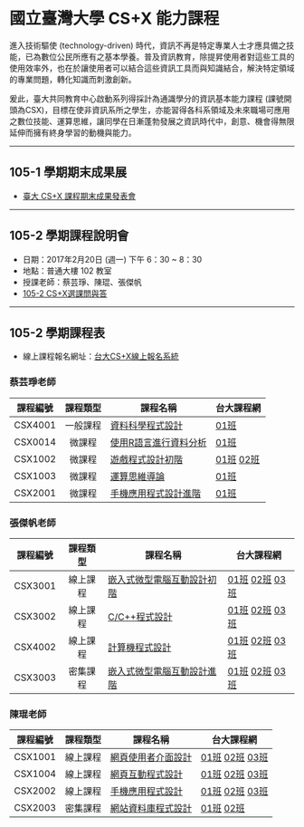 # 國立臺灣大學 CS+X 能力課程

進入技術驅使 \(technology-driven\) 時代，資訊不再是特定專業人士才應具備之技能，已為數位公民所應有之基本學養。普及資訊教育，除提昇使用者對這些工具的使用效率外，也在於讓使用者可以結合這些資訊工具而與知識結合，解決特定領域的專業問題，轉化知識而刺激創新。

爰此，臺大共同教育中心啟動系列得採計為通識學分的資訊基本能力課程 \(課號開頭為CSX\)，目標在使非資訊系所之學生，亦能習得各科系領域及未來職場可應用之數位技能、運算思維，讓同學在日漸蓬勃發展之資訊時代中，創意、機會得無限延伸而擁有終身學習的動機與能力。

---

## 105-1 學期期末成果展

* [臺大 CS+X 課程期末成果發表會](http://ntu-csx.csie.org/demo)

---

## 105-2 學期課程說明會

* 日期：2017年2月20日 \(週一\) 下午 6：30 ~ 8：30
* 地點：普通大樓 102 教室
* 授課老師：蔡芸琤、陳琨、張傑帆
* [105-2 CS+X選課問與答](105-2_QA.md)

---

## 105-2 學期課程表

* 線上課程報名網址：[台大CS+X線上報名系統](https://csx.aca.ntu.edu.tw/course)



### 蔡芸琤老師

| 課程編號 | 課程類型 | 課程名稱 | 台大課程網 |
| :---: | :---: | --- | --- |
| CSX4001 | 一般課程 | [資料科學程式設計](https://ceiba.ntu.edu.tw/1052CSX4001_) | [01班](https://nol.ntu.edu.tw/nol/coursesearch/print_table.php?course_id=H03%2004010&class=&dpt_code=H020&ser_no=28187&semester=105-2&lang=CH) |
| CSX0014 | 微課程 | [使用R語言進行資料分析](https://ceiba.ntu.edu.tw/1052CSX0014_) | [01班](https://nol.ntu.edu.tw/nol/coursesearch/print_table.php?course_id=H03%2001300&class=&dpt_code=H010&ser_no=86273&semester=105-2&lang=CH) |
| CSX1002 | 微課程 | [遊戲程式設計初階](CSX1002.md) | [01班](https://nol.ntu.edu.tw/nol/coursesearch/print_table.php?course_id=H03%2001020&class=01&dpt_code=H020&ser_no=45127&semester=105-2&lang=CH) [02班](https://nol.ntu.edu.tw/nol/coursesearch/print_table.php?course_id=H03%2001020&class=02&dpt_code=H020&ser_no=86452&semester=105-2&lang=CH) |
| CSX1003 | 微課程 | [運算思維導論](https://ceiba.ntu.edu.tw/1052CSX1003_) | [01班](https://nol.ntu.edu.tw/nol/coursesearch/print_table.php?course_id=H03%2001030&class=&dpt_code=H020&ser_no=72094&semester=105-2&lang=CH) |
| CSX2001 | 微課程 | [手機應用程式設計進階](https://ceiba.ntu.edu.tw/1052CSX2001_) | [01班](https://nol.ntu.edu.tw/nol/coursesearch/print_table.php?course_id=H03%2002010&class=&dpt_code=H020&ser_no=46562&semester=105-2&lang=CH) |

### 張傑帆老師

| 課程編號 | 課程類型 | 課程名稱 | 台大課程網 |
| :---: | :---: | --- | --- |
| CSX3001 | 線上課程 | [嵌入式微型電腦互動設計初階](CSX3001.md) | [01班](https://nol.ntu.edu.tw/nol/coursesearch/print_table.php?course_id=H03%2003010&class=01&dpt_code=H020&ser_no=82573&semester=105-2&lang=CH) [02班](https://nol.ntu.edu.tw/nol/coursesearch/print_table.php?course_id=H03%2003010&class=02&dpt_code=H020&ser_no=16237&semester=105-2&lang=CH) [03班](https://nol.ntu.edu.tw/nol/coursesearch/print_table.php?course_id=H03%2003010&class=03&dpt_code=H020&ser_no=31755&semester=105-2&lang=CH) |
| CSX3002 | 線上課程 | [C/C++程式設計](CSX3002.md) | [01班](https://nol.ntu.edu.tw/nol/coursesearch/print_table.php?course_id=H03%2003020&class=01&dpt_code=H020&ser_no=38926&semester=105-2&lang=CH) [02班](https://nol.ntu.edu.tw/nol/coursesearch/print_table.php?course_id=H03%2003020&class=02&dpt_code=H020&ser_no=11984&semester=105-2&lang=CH) [03班](https://nol.ntu.edu.tw/nol/coursesearch/print_table.php?course_id=H03%2003020&class=03&dpt_code=H020&ser_no=43717&semester=105-2&lang=CH) |
| CSX4002 | 線上課程 | [計算機程式設計](CSX4002.md) | [01班](https://nol.ntu.edu.tw/nol/coursesearch/print_table.php?course_id=H03%2004020&class=01&dpt_code=H020&ser_no=60502&semester=105-2&lang=CH) [02班](https://nol.ntu.edu.tw/nol/coursesearch/print_table.php?course_id=H03%2004020&class=02&dpt_code=H020&ser_no=40177&semester=105-2&lang=CH) [03班](https://nol.ntu.edu.tw/nol/coursesearch/print_table.php?course_id=H03%2004020&class=03&dpt_code=H020&ser_no=80268&semester=105-2&lang=CH) |
| CSX3003 | 密集課程 | [嵌入式微型電腦互動設計進階](CSX3003.md) | [01班](https://nol.ntu.edu.tw/nol/coursesearch/print_table.php?course_id=H03%2003030&class=01&dpt_code=H020&ser_no=57230&semester=105-2&lang=CH) [02班](https://nol.ntu.edu.tw/nol/coursesearch/print_table.php?course_id=H03%2003030&class=02&dpt_code=H020&ser_no=84073&semester=105-2&lang=CH) [03班](https://nol.ntu.edu.tw/nol/coursesearch/print_table.php?course_id=H03%2003030&class=03&dpt_code=H020&ser_no=86991&semester=105-2&lang=CH) |

### 陳琨老師

| 課程編號 | 課程類型 | 課程名稱 | 台大課程網 |
| :---: | :---: | --- | --- |
| CSX1001 | 線上課程 | [網頁使用者介面設計](CSX1001.md) | [01班](https://nol.ntu.edu.tw/nol/coursesearch/print_table.php?course_id=H03%2001010&class=01&dpt_code=H020&ser_no=82451&semester=105-2&lang=CH) [02班](https://nol.ntu.edu.tw/nol/coursesearch/print_table.php?course_id=H03%2001010&class=02&dpt_code=H020&ser_no=56518&semester=105-2&lang=CH) [03班](https://nol.ntu.edu.tw/nol/coursesearch/print_table.php?course_id=H03%2001010&class=03&dpt_code=H020&ser_no=65468&semester=105-2&lang=CH) |
| CSX1004 | 線上課程 | [網頁互動程式設計](CSX1004.md) | [01班](https://nol.ntu.edu.tw/nol/coursesearch/print_table.php?course_id=H03%2001040&class=01&dpt_code=H020&ser_no=28044&semester=105-2&lang=CH) [02班](https://nol.ntu.edu.tw/nol/coursesearch/print_table.php?course_id=H03%2001040&class=02&dpt_code=H020&ser_no=81574&semester=105-2&lang=CH) [03班](https://nol.ntu.edu.tw/nol/coursesearch/print_table.php?course_id=H03%2001040&class=03&dpt_code=H020&ser_no=82615&semester=105-2&lang=CH) |
| CSX2002 | 線上課程 | [手機應用程式設計](CSX2002.md) | [01班](https://nol.ntu.edu.tw/nol/coursesearch/print_table.php?course_id=H03%2002020&class=01&dpt_code=H020&ser_no=77932&semester=105-2&lang=CH) [02班](https://nol.ntu.edu.tw/nol/coursesearch/print_table.php?course_id=H03%2002020&class=02&dpt_code=H020&ser_no=78245&semester=105-2&lang=CH) [03班](https://nol.ntu.edu.tw/nol/coursesearch/print_table.php?course_id=H03%2002020&class=03&dpt_code=H020&ser_no=37112&semester=105-2&lang=CH) |
| CSX2003 | 密集課程 | [網站資料庫程式設計](CSX2003.md) | [01班](https://nol.ntu.edu.tw/nol/coursesearch/print_table.php?course_id=H03%2002030&class=01&dpt_code=H020&ser_no=74472&semester=105-2&lang=CH) [02班](https://nol.ntu.edu.tw/nol/coursesearch/print_table.php?course_id=H03%2002030&class=02&dpt_code=H020&ser_no=34437&semester=105-2&lang=CH) |



